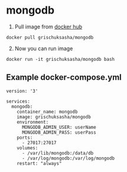 # mongodb

1. Pull image from [docker hub](https://hub.docker.com/r/grischuksasha/mongodb/)

`docker pull grischuksasha/mongodb`

2. Now you can run image

`docker run -it grischuksasha/mongodb bash`

## Example docker-compose.yml
```
version: '3'

services:
  mongodb:
    container_name: mongodb
    image: grischuksasha/mongodb
    environment:
      MONGODB_ADMIN_USER: userName
      MONGODB_ADMIN_PASS: userPass
    ports:
      - 27017:27017
    volumes:
      - /var/lib/mongodb:/data/db
      - /var/log/mongodb:/var/log/mongodb
    restart: "always"
```